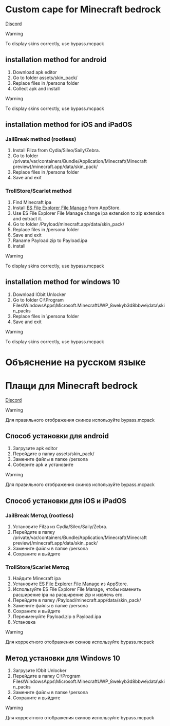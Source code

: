 # Custom cape for Minecraft bedrock
[Discord](https://discord.gg/NedqfTgfrb)

> [!WARNING]
> To display skins correctly, use bypass.mcpack

## installation method for android
1. Download apk editor
2. Go to folder assets/skin_pack/
3. Replace files in /persona folder
4. Collect apk and install

> [!WARNING]
> To display skins correctly, use bypass.mcpack

## installation method for iOS and iPadOS

### JailBreak method (rootless)
1. Install Filza from Cydia/Sileo/Saily/Zebra.
2. Go to folder  /private/var/containers/Bundle/Application/Minecraft(Minecraft preview)/minecraft.app/data/skin_pack/
3. Replace files in /persona folder
4. Save and exit

### TrollStore/Scarlet method
1. Find Minecraft ipa
2. Install [ES File Explorer File Manage](https://apps.apple.com/us/app/es-file-explorer-file-manage/id1441621965) from AppStore.
3. Use ES File Explorer File Manage change ipa extension to zip extension and extract it.
4. Go to folder /Payload/minecraft.app/data/skin_pack/
5. Replace files in /persona folder
6. Save and exit
7. Raname Payload.zip to Payload.ipa
8. install

> [!WARNING]
> To display skins correctly, use bypass.mcpack

## installation method for windows 10
1. Download IObit Unlocker
2. Go to folder C:\Program Files\WindowsApps\Microsoft.MinecraftUWP_8wekyb3d8bbwe\data\skin_packs
3. Replace files in \persona folder
4. Save and exit

> [!WARNING]
> To display skins correctly, use bypass.mcpack


# Объяснение на русском языке

# Плащи для Minecraft bedrock

[Discord](https://discord.gg/NedqfTgfrb)

> [!WARNING]
> Для правильного отображения скинов используйте bypass.mcpack

## Способ установки для android
1. Загрузите apk editor
2. Перейдите в папку assets/skin_pack/
3. Замените файлы в папке /persona
4. Соберите apk и установите

> [!WARNING]
> Для правильного отображения скинов используйте bypass.mcpack

## Способ установки для iOS и iPadOS

### JailBreak Метод (rootless)
1. Установите Filza из Cydia/Sileo/Saily/Zebra.
2. Перейдите в папку /private/var/containers/Bundle/Application/Minecraft(Minecraft preview)/minecraft.app/data/skin_pack/
3. Замените файлы в папке /persona
4. Сохраните и выйдите

### TrollStore/Scarlet Метод 
1. Найдите Minecraft ipa
2. Установите [ES File Explorer File Manage](https://apps.apple.com/us/app/es-file-explorer-file-manage/id1441621965) из AppStore.
3. Используйте ES File Explorer File Manage, чтобы изменить расширение ipa на расширение zip и извлечь его.
4. Перейдите в папку /Payload/minecraft.app/data/skin_pack/
5. Замените файлы в папке /persona
6. Сохраните и выйдите
7. Переименуйте Payload.zip в Payload.ipa
8. Установка

> [!WARNING]
> Для корректного отображения скинов используйте bypass.mcpack

## Метод установки для Windows 10
1. Загрузите IObit Unlocker
2. Перейдите в папку C:\Program Files\WindowsApps\Microsoft.MinecraftUWP_8wekyb3d8bbwe\data\skin_packs
3. Замените файлы в папке \persona
4. Сохраните и выйдите

> [!WARNING]
> Для корректного отображения скинов используйте bypass.mcpack
